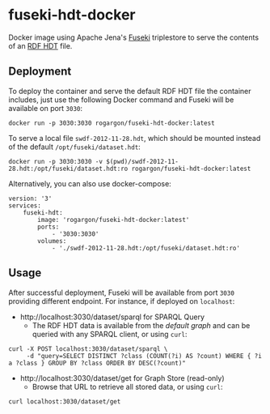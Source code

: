 # fuseki-hdt-docker

Docker image using Apache Jena's [Fuseki](https://jena.apache.org/documentation/fuseki2/) triplestore 
to serve the contents of an [RDF HDT](https://www.rdfhdt.org) file.

## Deployment

To deploy the container and serve the default RDF HDT file the container includes, just use the following Docker command
and Fuseki will be available on port `3030`:

````shell
docker run -p 3030:3030 rogargon/fuseki-hdt-docker:latest
````

To serve a local file `swdf-2012-11-28.hdt`, which should be mounted instead of the default `/opt/fuseki/dataset.hdt`:

```shell
docker run -p 3030:3030 -v $(pwd)/swdf-2012-11-28.hdt:/opt/fuseki/dataset.hdt:ro rogargon/fuseki-hdt-docker:latest
```

Alternatively, you can also use docker-compose:

```shell
version: '3'
services:
    fuseki-hdt:
        image: 'rogargon/fuseki-hdt-docker:latest'
        ports:
            - '3030:3030'
        volumes:
            - './swdf-2012-11-28.hdt:/opt/fuseki/dataset.hdt:ro'
```

## Usage

After successful deployment, Fuseki will be available from port `3030` providing different endpoint. 
For instance, if deployed on `localhost`:

* http://localhost:3030/dataset/sparql for SPARQL Query
  * The RDF HDT data is available from the *default graph* and can be queried with any SPARQL client,
    or using `curl`:

```shell
curl -X POST localhost:3030/dataset/sparql \
     -d "query=SELECT DISTINCT ?class (COUNT(?i) AS ?count) WHERE { ?i a ?class } GROUP BY ?class ORDER BY DESC(?count)" 
````

* http://localhost:3030/dataset/get for Graph Store (read-only)
  * Browse that URL to retrieve all stored data, or using `curl`:
  
````shell
curl localhost:3030/dataset/get
````
